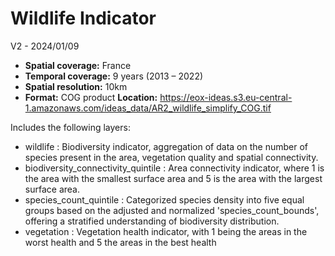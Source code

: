 # Wildlife Indicator

V2 - 2024/01/09

- **Spatial coverage:** France
- **Temporal coverage:** 9 years (2013 – 2022)
- **Spatial resolution:** 10km
- **Format:** COG product
**Location:** https://eox-ideas.s3.eu-central-1.amazonaws.com/ideas_data/AR2_wildlife_simplify_COG.tif

Includes the following layers:

- wildlife : Biodiversity indicator, aggregation of data on the number of species present
in the area, vegetation quality and spatial connectivity.
- biodiversity_connectivity_quintile : Area connectivity indicator, where 1 is the area
with the smallest surface area and 5 is the area with the largest surface area.
- species_count_quintile : Categorized species density into five equal groups based
on the adjusted and normalized 'species_count_bounds', offering a stratified
understanding of biodiversity distribution.
- vegetation : Vegetation health indicator, with 1 being the areas in the worst health and
5 the areas in the best health
